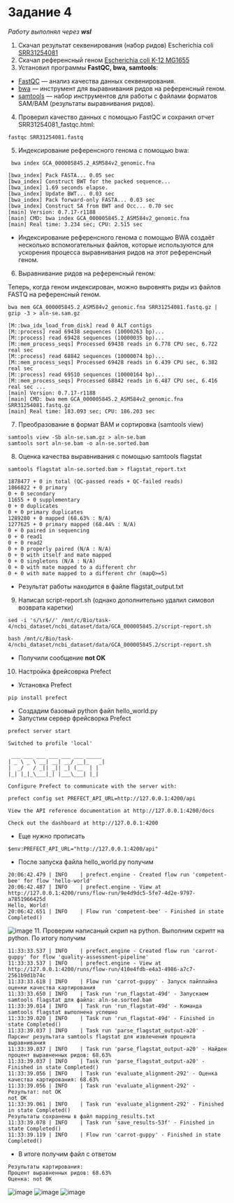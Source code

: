 # Задание 4

_Работу выполнял через **wsl**_

1. Скачал результат секвенирования (набор ридов) Escherichia coli [SRR31254081](https://www.ncbi.nlm.nih.gov/sra/?term=SRR31254081)
2. Скачал референсный геном [Escherichia coli K-12 MG1655](https://www.ncbi.nlm.nih.gov/datasets/genome/GCF_000005845.2/)
3. Установил программы **FastQC, bwa, samtools**:
- [FastQC](https://www.bioinformatics.babraham.ac.uk/projects/download.html#fastqc) — анализ качества данных секвенирования.
- [bwa](https://github.com/lh3/bwa) — инструмент для выравнивания ридов на референсный геном.
- [samtools](https://www.htslib.org/) — набор инструментов для работы с файлами форматов SAM/BAM (результаты выравнивания ридов).
4. Проверил качество данных с помощью FastQC и сохранил отчет SRR31254081_fastqc.html:
```
fastqc SRR31254081.fastq
```
5. Индексирование референсного генома с помощью bwa:
```
 bwa index GCA_000005845.2_ASM584v2_genomic.fna
```

```
[bwa_index] Pack FASTA... 0.05 sec
[bwa_index] Construct BWT for the packed sequence...
[bwa_index] 1.69 seconds elapse.
[bwa_index] Update BWT... 0.03 sec
[bwa_index] Pack forward-only FASTA... 0.03 sec
[bwa_index] Construct SA from BWT and Occ... 0.70 sec
[main] Version: 0.7.17-r1188
[main] CMD: bwa index GCA_000005845.2_ASM584v2_genomic.fna
[main] Real time: 3.234 sec; CPU: 2.515 sec
```
- Индексирование референсного генома с помощью BWA создаёт несколько вспомогательных файлов, которые используются для ускорения процесса выравнивания ридов на этот референсный геном.
6. Выравнивание ридов на референсный геном:

  Теперь, когда геном индексирован, можно выровнять риды из файлов FASTQ на референсный геном.
  
```
bwa mem GCA_000005845.2_ASM584v2_genomic.fna SRR31254081.fastq.gz | gzip -3 > aln-se.sam.gz
```
```
[M::bwa_idx_load_from_disk] read 0 ALT contigs
[M::process] read 69438 sequences (10000263 bp)...
[M::process] read 69428 sequences (10000035 bp)...
[M::mem_process_seqs] Processed 69438 reads in 6.778 CPU sec, 6.722 real sec
[M::process] read 68842 sequences (10000074 bp)...
[M::mem_process_seqs] Processed 69428 reads in 6.439 CPU sec, 6.382 real sec
[M::process] read 69510 sequences (10000164 bp)...
[M::mem_process_seqs] Processed 68842 reads in 6.487 CPU sec, 6.416 real sec ...
[main] Version: 0.7.17-r1188
[main] CMD: bwa mem GCA_000005845.2_ASM584v2_genomic.fna SRR31254081.fastq.gz
[main] Real time: 183.093 sec; CPU: 186.203 sec
```
7. Преобразование в формат BAM и сортировка (samtools view)
```
samtools view -Sb aln-se.sam.gz > aln-se.bam
samtools sort aln-se.bam -o aln-se.sorted.bam
```
8. Оценка качества выравнивания с помощью samtools flagstat
```
samtools flagstat aln-se.sorted.bam > flagstat_report.txt
```

```
1878477 + 0 in total (QC-passed reads + QC-failed reads)
1866822 + 0 primary
0 + 0 secondary
11655 + 0 supplementary
0 + 0 duplicates
0 + 0 primary duplicates
1289280 + 0 mapped (68.63% : N/A)
1277625 + 0 primary mapped (68.44% : N/A)
0 + 0 paired in sequencing
0 + 0 read1
0 + 0 read2
0 + 0 properly paired (N/A : N/A)
0 + 0 with itself and mate mapped
0 + 0 singletons (N/A : N/A)
0 + 0 with mate mapped to a different chr
0 + 0 with mate mapped to a different chr (mapQ>=5)
```
- Результат работы находится в файле flagstat_output.txt
9. Написал script-report.sh (однако дополнительно удалил симовол возврата каретки)
```
sed -i 's/\r$//' /mnt/c/Bio/task-4/ncbi_dataset/ncbi_dataset/data/GCA_000005845.2/script-report.sh
```
```
bash /mnt/c/Bio/task-4/ncbi_dataset/ncbi_dataset/data/GCA_000005845.2/script-report.sh
```
- Получили сообщение **not OK**
10. Настройка фрейсоврка Prefect
- Установка Prefect
```
pip install prefect
```
- Создадим базовый python файл hello_world.py
- Запустим сервер фрейсворка Prefect
```
prefect server start
```
```
Switched to profile 'local'

 ___ ___ ___ ___ ___ ___ _____
| _ \ _ \ __| __| __/ __|_   _|
|  _/   / _|| _|| _| (__  | |
|_| |_|_\___|_| |___\___| |_|

Configure Prefect to communicate with the server with:

prefect config set PREFECT_API_URL=http://127.0.0.1:4200/api

View the API reference documentation at http://127.0.0.1:4200/docs

Check out the dashboard at http://127.0.0.1:4200
```
- Еще нужно прописать
```
$env:PREFECT_API_URL="http://127.0.0.1:4200/api"
```
- После запуска файла hello_world.py получим
```
20:06:42.479 | INFO    | prefect.engine - Created flow run 'competent-bee' for flow 'hello-world'
20:06:42.487 | INFO    | prefect.engine - View at http://127.0.0.1:4200/runs/flow-run/9e4d9dc5-5fe7-4d2e-9797-a7851966425d
Hello, World!
20:06:42.651 | INFO    | Flow run 'competent-bee' - Finished in state Completed()
```
![image](https://github.com/user-attachments/assets/7f7e73ef-c909-4c00-b42f-653983a541eb)
11. Проверим написаный скрип на python. Выполним скрипт на python. По итогу получим
```
11:33:33.537 | INFO    | prefect.engine - Created flow run 'carrot-guppy' for flow 'quality-assessment-pipeline'
11:33:33.537 | INFO    | prefect.engine - View at http://127.0.0.1:4200/runs/flow-run/410e4fdb-e4a3-4986-a7c7-2561b9d1b74c
11:33:33.618 | INFO    | Flow run 'carrot-guppy' - Запуск пайплайна оценки качества картирования
11:33:33.650 | INFO    | Task run 'run_flagstat-49d' - Запускаем samtools flagstat для файла: aln-se.sorted.bam
11:33:39.014 | INFO    | Task run 'run_flagstat-49d' - Команда samtools flagstat выполнена успешно
11:33:39.020 | INFO    | Task run 'run_flagstat-49d' - Finished in state Completed()
11:33:39.037 | INFO    | Task run 'parse_flagstat_output-a20' - Парсинг результата samtools flagstat для извлечения процента выравнивания
11:33:39.037 | INFO    | Task run 'parse_flagstat_output-a20' - Найден процент выравненных ридов: 68.63%
11:33:39.037 | INFO    | Task run 'parse_flagstat_output-a20' - Finished in state Completed()
11:33:39.056 | INFO    | Task run 'evaluate_alignment-292' - Оценка качества картирования: 68.63%
11:33:39.056 | INFO    | Task run 'evaluate_alignment-292' - Результат: not OK
not OK
11:33:39.061 | INFO    | Task run 'evaluate_alignment-292' - Finished in state Completed()
Результаты сохранены в файл mapping_results.txt
11:33:39.078 | INFO    | Task run 'save_results-53f' - Finished in state Completed()
11:33:39.119 | INFO    | Flow run 'carrot-guppy' - Finished in state Completed()
```
- В итоге получим файл с ответом
```
Результаты картирования:
Процент выравненных ридов: 68.63%
Оценка: not OK
```

![image](https://github.com/user-attachments/assets/fd817894-b651-4265-975b-55e0ed44bbe4)
![image](https://github.com/user-attachments/assets/0235db5a-25b0-4774-8ceb-7009c551b7bc)
![image](https://github.com/user-attachments/assets/cf618cc7-ca96-426a-8cf4-9c3c97e89e30)




